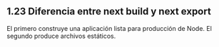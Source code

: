 ## 1.23 Diferencia entre next build y next export

El primero construye una aplicación lista para producción de Node. El
segundo produce archivos estáticos.

